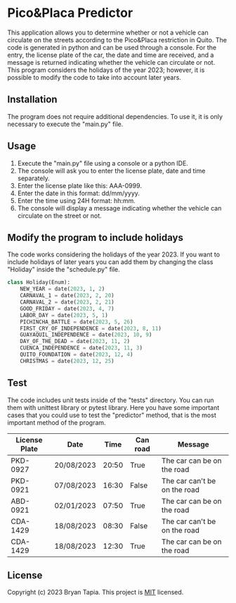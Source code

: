 # Pico&Placa Predictor
This application allows you to determine whether or not a vehicle can circulate on the streets according to the Pico&Placa restriction in Quito. The code is generated in python and can be used through a console. For the entry, the license plate of the car, the date and time are received, and a message is returned indicating whether the vehicle can circulate or not.
This program considers the holidays of the year 2023; however, it is possible to modify the code to take into account later years.


## Installation

The program does not require additional dependencies. To use it, it is only necessary to execute the "main.py" file.


## Usage

1. Execute the "main.py" file using a console or a python IDE.
2. The console will ask you to enter the license plate, date and time separately.
3. Enter the license plate like this: AAA-0999.
4. Enter the date in this format: dd/mm/yyyy.
5. Enter the time using 24H format: hh:mm.
6. The console will display a message indicating whether the vehicle can circulate on the street or not.

## Modify the program to include holidays

The code works considering the holidays of the year 2023. 
If you want to include holidays of later years you can add them by changing the class "Holiday" inside the "schedule.py" file.
```python
class Holiday(Enum):
    NEW_YEAR = date(2023, 1, 2)
    CARNAVAL_1 = date(2023, 2, 20)
    CARNAVAL_2 = date(2023, 2, 21)
    GOOD_FRIDAY = date(2023, 4, 7)
    LABOR_DAY = date(2023, 5, 1)
    PICHINCHA_BATTLE = date(2023, 5, 26)
    FIRST_CRY_OF_INDEPENDENCE = date(2023, 8, 11)
    GUAYAQUIL_INDEPENDENCE = date(2023, 10, 9)
    DAY_OF_THE_DEAD = date(2023, 11, 2)
    CUENCA_INDEPENDENCE = date(2023, 11, 3)
    QUITO_FOUNDATION = date(2023, 12, 4)
    CHRISTMAS = date(2023, 12, 25)
```


## Test

The code includes unit tests inside of the "tests" directory. You can run them with unittest library or pytest library.
Here you have some important cases that you could use to test the "predictor" method, that is the most important method of the program.

| License Plate |    Date    |  Time |  Can road |            Message           |
| ------------- | ---------- | ----- | --------- | ---------------------------- |
|   PKD-0927    | 20/08/2023 | 20:50 |   True    | The car can be on the road   |
|   PKD-0921    | 07/08/2023 | 16:30 |   False   | The car can't be on the road |
|   ABD-0921    | 02/01/2023 | 07:50 |   True    | The car can be on the road   |
|   CDA-1429    | 18/08/2023 | 08:30 |   False   | The car can't be on the road |
|   CDA-1429    | 18/08/2023 | 12:30 |   True    | The car can be on the road   |


## License

Copyright (c) 2023 Bryan Tapia.
This project is [MIT](https://github.com/Brynta2001/PicoPlacaPredictor/blob/master/LICENSE) licensed.
